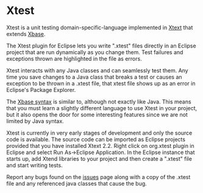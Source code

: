 Xtest
=====

Xtest is a unit testing domain-specific-language implemented in [Xtext](http://www.eclipse.org/Xtext/) that extends [Xbase](http://www.eclipse.org/Xtext/#xbase).

The Xtest plugin for Eclipse lets you write ".xtest" files directly in an Eclipse project that are run dynamically as you change them.  Test failures and exceptions thrown are highlighted in the file as errors.

Xtest interacts with any Java classes and can seamlessly test them.  Any time you save changes to a Java class that breaks a test or causes an exception to be thrown in a .xtest file, that xtest file shows up as an error in Eclipse's Package Explorer.

The [Xbase syntax](http://www.eclipse.org/Xtext/documentation/Xbase%20Language%20Specification.pdf) is similar to, although not exactly like Java.  This means that you must learn a slightly different language to use Xtest in your project, but it also opens the door for some interesting features since we are not limited by Java syntax.

Xtest is currently in very early stages of development and only the source code is available.  The source code can be imported as Eclipse projects provided that you have installed Xtext 2.2.  Right click on org.xtest plugin in Eclipse and select Run As->Eclipse Application. In the Eclipse instance that starts up, add Xtend libraries to your project and then create a ".xtest" file and start writing tests.

Report any bugs found on the [issues](https://github.com/msbarry/Xtest/issues) page along with a copy of the .xtest file and any referenced java classes that cause the bug.
